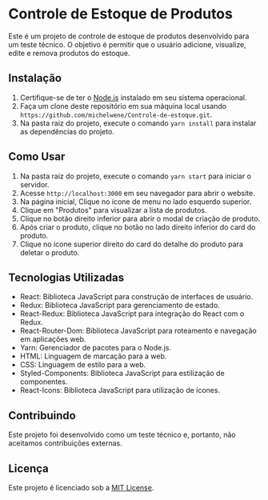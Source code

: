 # Controle de Estoque de Produtos

Este é um projeto de controle de estoque de produtos desenvolvido para um teste técnico. O objetivo é permitir que o usuário adicione, visualize, edite e remova produtos do estoque.

## Instalação

1. Certifique-se de ter o [Node.js](https://nodejs.org/) instalado em seu sistema operacional.
2. Faça um clone deste repositório em sua máquina local usando `https://github.com/michelwene/Controle-de-estoque.git`.
3. Na pasta raiz do projeto, execute o comando `yarn install` para instalar as dependências do projeto.

## Como Usar

1. Na pasta raiz do projeto, execute o comando `yarn start` para iniciar o servidor.
2. Acesse `http://localhost:3000` em seu navegador para abrir o website.
3. Na página inicial, Clique no ícone de menu no lado esquerdo superior.
4. Clique em "Produtos" para visualizar a lista de produtos.
5. Clique no botão direito inferior para abrir o modal de criação de produto.
6. Após criar o produto, clique no botão no lado direito inferior do card do produto.
7. Clique no ícone superior direito do card do detalhe do produto para deletar o produto.

## Tecnologias Utilizadas

- React: Biblioteca JavaScript para construção de interfaces de usuário.
- Redux: Biblioteca JavaScript para gerenciamento de estado.
- React-Redux: Biblioteca JavaScript para integração do React com o Redux.
- React-Router-Dom: Biblioteca JavaScript para roteamento e navegação em aplicações web.
- Yarn: Gerenciador de pacotes para o Node.js.
- HTML: Linguagem de marcação para a web.
- CSS: Linguagem de estilo para a web.
- Styled-Components: Biblioteca JavaScript para estilização de componentes.
- React-Icons: Biblioteca JavaScript para utilização de ícones.

## Contribuindo

Este projeto foi desenvolvido como um teste técnico e, portanto, não aceitamos contribuições externas.

## Licença

Este projeto é licenciado sob a [MIT License](https://opensource.org/licenses/MIT).
